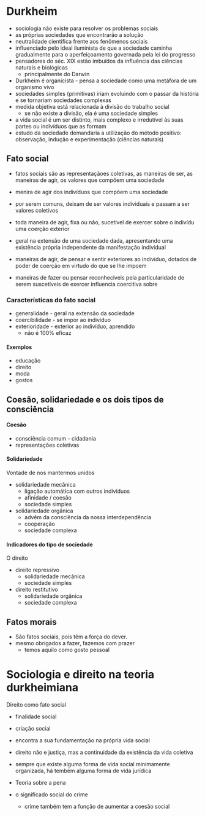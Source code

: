 # Durkheim
- sociologia não existe para resolver os problemas sociais
- as próprias sociedades que encontrarão a solução
- neutralidade científica frente aos fenômenos sociais
- influenciado pelo ideal iluminista de que a sociedade caminha gradualmente para o aperfeiçoamento governada pela lei do progresso
- pensadores do séc. XIX estão imbuídos da influência das ciências naturais e biológicas
  - principalmente do Darwin
- Durkheim é organicista - pensa a sociedade como uma metáfora de um organismo vivo
- sociedades simples (primitivas) iriam evoluindo com o passar da história e se tornariam sociedades complexas
- medida objetiva está relacionada à divisão do trabalho social
  - se não existe a divisão, ela é uma sociedade simples
- a vida social é um ser distinto, mais complexo e irredutível às suas partes ou indivíduos que as formam
- estudo da sociedade demandaria a utilização do método positivo: observação, indução e experimentação (ciências naturais)

## Fato social
- fatos sociais são as representaçãoes coletivas, as maneiras de ser, as maneiras de agir, os valores que compõem uma sociedade
- menira de agir dos indivíduos que compõem uma sociedade
- por serem comuns, deixam de ser valores individuais e passam a ser valores coletivos


- toda maneira de agir, fixa ou não, sucetível de exercer sobre o indivídu uma coerção exterior
- geral na extensão de uma sociedade dada, apresentando uma existência própria independente da manifestação individual
- maneiras de agir, de pensar e sentir exteriores ao indivíduo, dotados de poder de coerção em virtudo do que se lhe impoem
- maneiras de fazer ou pensar reconheciveis pela particularidade de serem suscetíveis de exercer influencia coercitiva sobre 


### Características do fato social
- generalidade - geral na extensão da sociedade
- coercibilidade - se impor ao indivíduo
- exterioridade - exterior ao indivíduo, aprendido
  - não é 100% eficaz

#### Exemplos
- educação
- direito
- moda
- gostos

## Coesão, solidariedade e os dois tipos de consciência
#### Coesão 
- consciência comum - cidadania
- representações coletivas

#### Solidariedade
Vontade de nos mantermos unidos
- solidariedade mecânica
  - ligação automática com outros indivíduos
  - afinidade / coesão
  - sociedade simples
- solidariedade orgânica
  - advêm da consciência da nossa interdependência
  - cooperação
  - sociedade complexa

#### Indicadores do tipo de sociedade
O direito
- direito repressivo
  - solidariedade mecânica
  - sociedade simples
- direito restitutivo
  - solidariedade orgânica
  - sociedade complexa

## Fatos morais
- São fatos sociais, pois têm a força do dever.
- mesmo obrigados a fazer, fazemos com prazer
  - temos aquilo como gosto pessoal


# Sociologia e direito na teoria durkheimiana
Direito como fato social
- finalidade social
- criação social
- encontra a sua fundamentação na própria vida social


- direito não e justiça, mas a continuidade da existência da vida coletiva
- sempre que existe alguma forma de vida social minimamente organizada, há tembém alguma forma de vida jurídica


- Teoria sobre a pena
- o significado social do crime
  - crime também tem a função de aumentar a coesão social